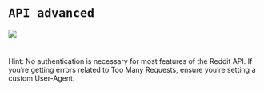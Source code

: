 # `API advanced`

![](https://www.ruudharreman.nl/wp-content/uploads/2022/11/image-15.png)
#

Hint: No authentication is necessary for most features of the Reddit API. If you’re getting errors related to Too Many Requests, ensure you’re setting a custom User-Agent.
